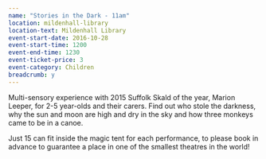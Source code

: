 ```yaml
---
name: "Stories in the Dark - 11am"
location: mildenhall-library
location-text: Mildenhall Library
event-start-date: 2016-10-28
event-start-time: 1200
event-end-time: 1230
event-ticket-price: 3
event-category: Children
breadcrumb: y
---
```


Multi-sensory experience with 2015 Suffolk Skald of the year, Marion Leeper, for 2-5 year-olds and their carers. Find out who stole the darkness, why the sun and moon are high and dry in the sky and how three monkeys came to be in a canoe.

Just 15 can fit inside the magic tent for each performance, to please book in advance to guarantee a place in one of the smallest theatres in the world!
